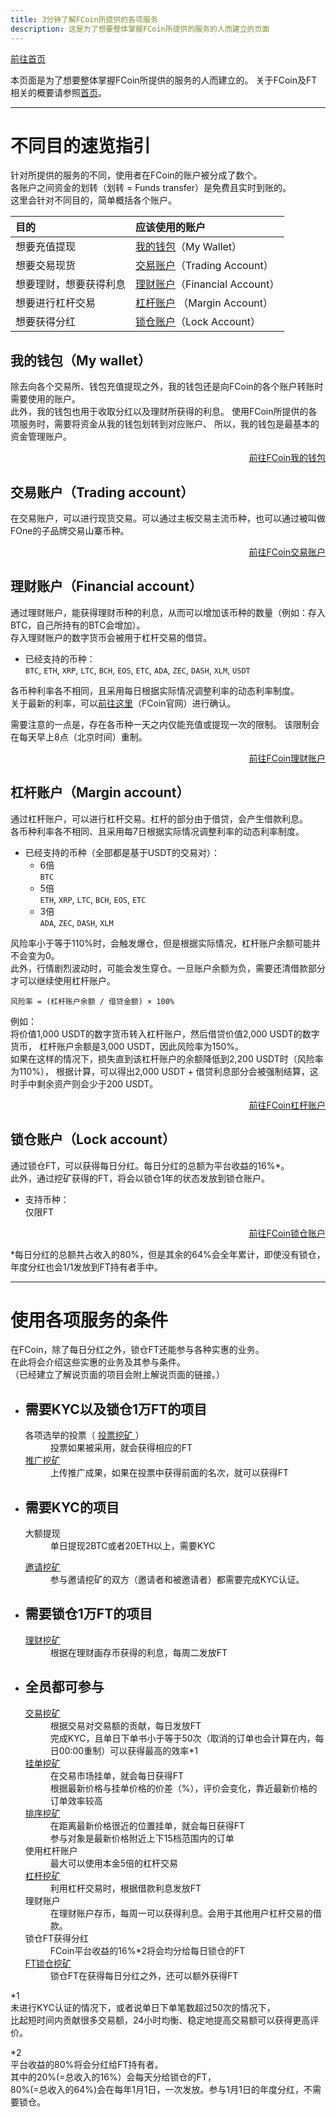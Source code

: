 ```yaml
---
title: 3分钟了解FCoin所提供的各项服务
description: 这是为了想要整体掌握FCoin所提供的服务的人而建立的页面
---
```


[前往首页](./)


本页面是为了想要整体掌握FCoin所提供的服务的人而建立的。
关于FCoin及FT相关的概要请参照[首页](./)。

---

# 不同目的速览指引

针对所提供的服务的不同，使用者在FCoin的账户被分成了数个。  
各账户之间资金的划转（划转 = Funds transfer）是免费且实时到账的。  
这里会针对不同目的，简单概括各个账户。  

| 目的        | 应该使用的账户          | 
|:-------------|:------------------|
| 想要充值提现 | [我的钱包](#我的钱包my-wallet)（My Wallet） | 
| 想要交易现货 | [交易账户](#交易账户trading-account)（Trading Account） | 
| 想要理财，想要获得利息 | [理财账户](#理财账户financial-account)（Financial Account） | 
| 想要进行杠杆交易 | [杠杆账户](#杠杆账户margin-account) （Margin Account）|
| 想要获得分红 | [锁仓账户](#锁仓账户lock-account)（Lock Account） |

  
## 我的钱包（My wallet）
除去向各个交易所、钱包充值提现之外，我的钱包还是向FCoin的各个账户转账时需要使用的账户。  
此外，我的钱包也用于收取分红以及理财所获得的利息。
使用FCoin所提供的各项服务时，需要将资金从我的钱包划转到对应账户、
所以，我的钱包是最基本的资金管理账户。  

<div style="text-align: right;">
    <a href="https://exchange.fcoin.com/finance/assets" target="_brank">前往FCoin我的钱包</a>  
</div>
      
    
## 交易账户（Trading account）
在交易账户，可以进行现货交易。可以通过主板交易主流币种，也可以通过被叫做FOne的子品牌交易山寨币种。

<div style="text-align: right;">
    <a href="https://exchange.fcoin.com/finance/exchange" target="_brank">前往FCoin交易账户</a>  
</div>  
    
## 理财账户（Financial account）
通过理财账户，能获得理财币种的利息，从而可以增加该币种的数量（例如：存入BTC，自己所持有的BTC会增加）。  
存入理财账户的数字货币会被用于杠杆交易的借贷。
    
- 已经支持的币种：  
    `BTC`, `ETH`, `XRP`, `LTC`, `BCH`, `EOS`, `ETC`, `ADA`, `ZEC`, `DASH`, `XLM`, `USDT`

各币种利率各不相同，且采用每日根据实际情况调整利率的动态利率制度。  
关于最新的利率，可以<a href="https://www.fcoin.com/finance" target="_brank">前往这里</a>（FCoin官网）进行确认。    
  
需要注意的一点是，存在各币种一天之内仅能充值或提现一次的限制。
该限制会在每天早上8点（北京时间）重制。

<div style="text-align: right;">
    <a href="https://exchange.fcoin.com/finance/financial" target="_brank">前往FCoin理财账户</a>  
</div>  
    
## 杠杆账户（Margin account）
通过杠杆账户，可以进行杠杆交易。杠杆的部分由于借贷，会产生借款利息。  
各币种利率各不相同、且采用每7日根据实际情况调整利率的动态利率制度。

- 已经支持的币种（全部都是基于USDT的交易对）：
    - 6倍  
        `BTC`
    - 5倍  
        `ETH`, `XRP`, `LTC`, `BCH`, `EOS`, `ETC`
    - 3倍  
        `ADA`, `ZEC`, `DASH`, `XLM`  

风险率小于等于110%时，会触发爆仓，但是根据实际情况，杠杆账户余额可能并不会变为0。  
此外，行情剧烈波动时，可能会发生穿仓。一旦账户余额为负，需要还清借款部分才可以继续使用杠杆账户。

```
风险率 = (杠杆账户余额 / 借贷金额) × 100%
```

例如：  
将价值1,000 USDT的数字货币转入杠杆账户，然后借贷价值2,000 USDT的数字货币，
杠杆账户余额是3,000 USDT，因此风险率为150%。  
如果在这样的情况下，损失直到该杠杆账户的余额降低到2,200 USDT时（风险率为110%），
根据计算，可以得出2,000 USDT + 借贷利息部分会被强制结算，这时手中剩余资产则会少于200 USDT。

<div style="text-align: right;">
    <a href="https://exchange.fcoin.com/finance/margin" target="_brank">前往FCoin杠杆账户</a>  
</div>  

## 锁仓账户（Lock account）
通过锁仓FT，可以获得每日分红。每日分红的总额为平台收益的16%*。  
此外，通过挖矿获得的FT，将会以锁仓1年的状态发放到锁仓账户。  

- 支持币种：  
    仅限FT

<div style="text-align: right;">
    <a href="https://exchange.fcoin.com/finance/lock" target="_brank">前往FCoin锁仓账户</a>  
</div>

*每日分红的总额共占收入的80%，但是其余的64%会全年累计，即使没有锁仓，年度分红也会1/1发放到FT持有者手中。
      

---

# 使用各项服务的条件

在FCoin，除了每日分红之外，锁仓FT还能参与各种实惠的业务。   
在此将会介绍这些实惠的业务及其参与条件。  
（已经建立了解说页面的项目会附上解说页面的链接。）

- ## 需要KYC以及锁仓1万FT的项目  

    <dl>
        <dt>
            各项选举的投票（
            <a href="./about-mining.html#投票挖矿-mining-currencies-voting" target="_brank">
                投票挖矿
            </a>）
        </dt>
        <dd>投票如果被采用，就会获得相应的FT</dd>
        <dt>
            <a href="./about-mining.html#推广挖矿-promotion-mining-pr-mining" target="_brank">
                推广挖矿
            </a>
        </dt>
        <dd>上传推广成果，如果在投票中获得前面的名次，就可以获得FT</dd>
    </dl>

- ## 需要KYC的项目  

    <dl>
        <dt>大额提现</dt>
        <dd>单日提现2BTC或者20ETH以上，需要KYC</dd>
    </dl>
    <dl>
        <dt>
            <a href="./about-mining.html#邀请挖矿-inviting-mining" target="_brank">
                邀请挖矿
            </a>
        </dt>
        <dd>
            参与邀请挖矿的双方（邀请者和被邀请者）都需要完成KYC认证。
        </dd>
    </dl>

- ## 需要锁仓1万FT的项目  

    <dl>
        <dt>
            <a href="./about-mining.html#理财挖矿-financial-mining" target="_brank">
                理财挖矿
            </a>
        </dt>
        <dd>
            根据在理财画存币获得的利息，每周二发放FT
        </dd>
    </dl>

- ## 全员都可参与  

    <dl>
        <dt>
            <a href="./about-mining.html#交易挖矿-trade-mining-trading-as-mining" target="_brank">
                交易挖矿
            </a>
        </dt>
        <dd>
            根据交易对交易额的贡献，每日发放FT
        </dd>
        <dd>
        完成KYC，且单日下单书小于等于50次（取消的订单也会计算在内，每日00:00重制）可以获得最高的效率*1
        </dd>
        <dt>
            <a href="./about-mining.html#挂单挖矿-limit-order-mining-place-order-mining" target="_brank">
                挂单挖矿
            </a>
        </dt>
        <dd>
            在交易市场挂单，就会每日获得FT
        </dd>
        <dd>
            根据最新价格与挂单价格的价差（%），评价会变化，靠近最新价格的订单效率较高
        </dd>
        <dt>
            <a href="./about-mining.html#排序挖矿-sorting-mining" target="_brank">
                排序挖矿
            </a>
        </dt>
        <dd>
            在距离最新价格很近的位置挂单，就会每日获得FT
        </dd>
        <dd>
            参与对象是最新价格附近上下15档范围内的订单
        </dd>
        <dt>
            使用杠杆账户
        </dt>
        <dd>
            最大可以使用本金5倍的杠杆交易
        </dd>
        <dt>
            <a href="./about-mining.html#杠杆挖矿-lending-as-mining-leverage-mining" target="_brank">
                杠杆挖矿
            </a>
        </dt>
        <dd>
            利用杠杆交易时，根据借款利息发放FT
        </dd>
        <dt>
            理财账户
        </dt>
        <dd>
            在理财账户存币，每周一可以获得利息。会用于其他用户杠杆交易的借款。
        </dd>
        <dt>
            锁仓FT获得分红
        </dt>
        <dd>
            FCoin平台收益的16%*2将会均分给每日锁仓的FT
        </dd>
        <dt>
            <a href="./about-mining.html#ft锁仓挖矿-lockup-mining" target="_brank">
                FT锁仓挖矿
            </a>
        </dt>
        <dd>
            锁仓FT在获得每日分红之外，还可以额外获得FT
        </dd>
    </dl>

*1  
未进行KYC认证的情况下，或者说单日下单笔数超过50次的情况下，  
比起短时间内贡献很多交易额，24小时均衡、稳定地提高交易额可以获得更高评价。  

*2  
平台收益的80%将会分红给FT持有者。  
其中的20%(=总收入的16%）会每天分给锁仓的FT，  
80%(=总收入的64%)会在每年1月1日，一次发放。参与1月1日的年度分红，不需要锁仓。


